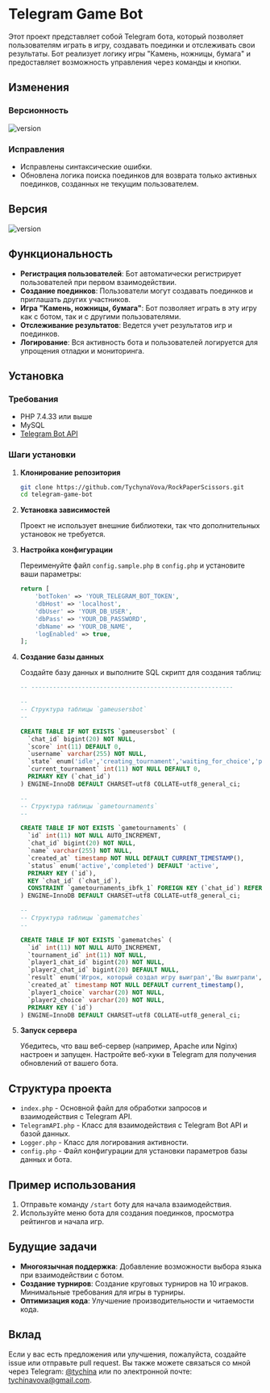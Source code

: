 # Telegram Game Bot

Этот проект представляет собой Telegram бота, который позволяет пользователям играть в игру, создавать поединки и отслеживать свои результаты. Бот реализует логику игры "Камень, ножницы, бумага" и предоставляет возможность управления через команды и кнопки.


## Изменения

### Версионность
![version](https://img.shields.io/badge/version-1.0.1-blue)

### Исправления
- Исправлены синтаксические ошибки.
- Обновлена логика поиска поединков для возврата только активных поединков, созданных не текущим пользователем.

## Версия

![version](https://img.shields.io/badge/version-1.0.0-blue)

## Функциональность

- **Регистрация пользователей**: Бот автоматически регистрирует пользователей при первом взаимодействии.
- **Создание поединков**: Пользователи могут создавать поединков и приглашать других участников.
- **Игра "Камень, ножницы, бумага"**: Бот позволяет играть в эту игру как с ботом, так и с другими пользователями.
- **Отслеживание результатов**: Ведется учет результатов игр и поединков.
- **Логирование**: Вся активность бота и пользователей логируется для упрощения отладки и мониторинга.

## Установка

### Требования

- PHP 7.4.33 или выше
- MySQL
- [Telegram Bot API](https://core.telegram.org/bots/api)

### Шаги установки

1. **Клонирование репозитория**

    ```sh
    git clone https://github.com/TychynaVova/RockPaperScissors.git
    cd telegram-game-bot
    ```

2. **Установка зависимостей**

    Проект не использует внешние библиотеки, так что дополнительных установок не требуется.

3. **Настройка конфигурации**

    Переименуйте файл `config.sample.php` в `config.php` и установите ваши параметры:

    ```php
    return [
        'botToken' => 'YOUR_TELEGRAM_BOT_TOKEN',
        'dbHost' => 'localhost',
        'dbUser' => 'YOUR_DB_USER',
        'dbPass' => 'YOUR_DB_PASSWORD',
        'dbName' => 'YOUR_DB_NAME',
        'logEnabled' => true,
    ];
    ```

4. **Создание базы данных**

    Создайте базу данных и выполните SQL скрипт для создания таблиц:

    ```sql
    -- --------------------------------------------------------

    --
    -- Структура таблицы `gameusersbot`
    --

    CREATE TABLE IF NOT EXISTS `gameusersbot` (
      `chat_id` bigint(20) NOT NULL,
      `score` int(11) DEFAULT 0,
      `username` varchar(255) NOT NULL,
      `state` enum('idle','creating_tournament','waiting_for_choice','playing_with_bot','waiting_for_choice_result') DEFAULT 'idle',
      `current_tournament` int(11) NOT NULL DEFAULT 0,
      PRIMARY KEY (`chat_id`)
    ) ENGINE=InnoDB DEFAULT CHARSET=utf8 COLLATE=utf8_general_ci;

    --
    -- Структура таблицы `gametournaments`
    --

    CREATE TABLE IF NOT EXISTS `gametournaments` (
      `id` int(11) NOT NULL AUTO_INCREMENT,
      `chat_id` bigint(20) NOT NULL,
      `name` varchar(255) NOT NULL,
      `created_at` timestamp NOT NULL DEFAULT CURRENT_TIMESTAMP(),
      `status` enum('active','completed') DEFAULT 'active',
      PRIMARY KEY (`id`),
      KEY `chat_id` (`chat_id`),
      CONSTRAINT `gametournaments_ibfk_1` FOREIGN KEY (`chat_id`) REFERENCES `gameusersbot` (`chat_id`) ON DELETE CASCADE
    ) ENGINE=InnoDB DEFAULT CHARSET=utf8 COLLATE=utf8_general_ci;

    --
    -- Структура таблицы `gamematches`
    --

    CREATE TABLE IF NOT EXISTS `gamematches` (
      `id` int(11) NOT NULL AUTO_INCREMENT,
      `tournament_id` int(11) NOT NULL,
      `player1_chat_id` bigint(20) NOT NULL,
      `player2_chat_id` bigint(20) DEFAULT NULL,
      `result` enum('Игрок, который создал игру выиграл','Вы выиграли','Ничья') DEFAULT NULL,
      `created_at` timestamp NOT NULL DEFAULT current_timestamp(),
      `player1_choice` varchar(20) NOT NULL,
      `player2_choice` varchar(20) NOT NULL,
      PRIMARY KEY (`id`)
    ) ENGINE=InnoDB DEFAULT CHARSET=utf8 COLLATE=utf8_general_ci;
    ```

5. **Запуск сервера**

    Убедитесь, что ваш веб-сервер (например, Apache или Nginx) настроен и запущен. Настройте веб-хуки в Telegram для получения обновлений от вашего бота.

## Структура проекта

- `index.php` - Основной файл для обработки запросов и взаимодействия с Telegram API.
- `TelegramAPI.php` - Класс для взаимодействия с Telegram Bot API и базой данных.
- `Logger.php` - Класс для логирования активности.
- `config.php` - Файл конфигурации для установки параметров базы данных и бота.

## Пример использования

1. Отправьте команду `/start` боту для начала взаимодействия.
2. Используйте меню бота для создания поединков, просмотра рейтингов и начала игр.

## Будущие задачи

- **Многоязычная поддержка**: Добавление возможности выбора языка при взаимодействии с ботом.
- **Создание турниров**: Создание круговых турниров на 10 играков. Минимальные требования для игры в турниры.
- **Оптимизация кода**: Улучшение производительности и читаемости кода.

## Вклад

Если у вас есть предложения или улучшения, пожалуйста, создайте issue или отправьте pull request. Вы также можете связаться со мной через Telegram: [@tychina](https://t.me/tychina) или по электронной почте: [tychinavova@gmail.com](mailto:tychinavova@gmail.com).
